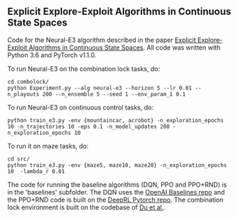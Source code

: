 ## Explicit Explore-Exploit Algorithms in Continuous State Spaces

Code for the Neural-E3 algorithm described in the paper [Explicit Explore-Exploit Algorithms in Continuous State Spaces](https://arxiv.org/abs/1911.00617).
All code was written with Python 3.6 and PyTorch v1.1.0.

To run Neural-E3 on the combination lock tasks, do:

```
cd combolock/
python Experiment.py --alg neural-e3 --horizon 5 --lr 0.01 --n_playouts 200 --n_ensemble 5 --seed 1 --env_param_1 0.1 
```

To run Neural-E3 on continuous control tasks, do:

```
python train_e3.py -env {mountaincar, acrobot} -n_exploration_epochs 10 -n_trajectories 10 -eps 0.1 -n_model_updates 200 -n_exploration_epochs 10 
```

To run it on maze tasks, do:

```
cd src/
python train_e3.py -env {maze5, maze10, maze20} -n_exploration_epochs 10  -lambda_r 0.01
```

The code for running the baseline algorithms (DQN, PPO and PPO+RND) is in the 'baselines' subfolder. The DQN uses the [OpenAI Baselines repo](https://github.com/openai/baselines) and the PPO+RND code is built on the [DeepRL Pytorch repo](https://github.com/ShangtongZhang/DeepRL). The combination lock environment is built on the codebase of [Du et al.](https://github.com/Microsoft/StateDecoding).










